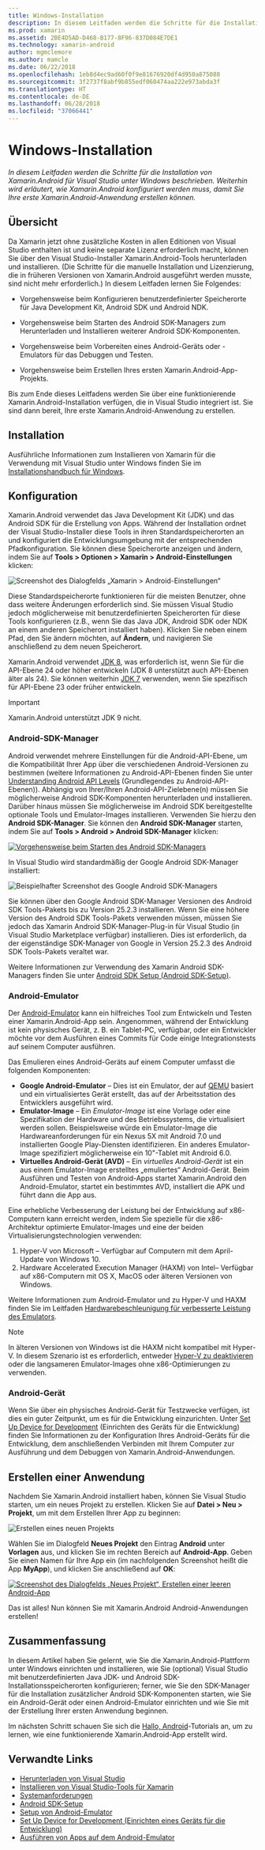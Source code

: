```yaml
---
title: Windows-Installation
description: In diesem Leitfaden werden die Schritte für die Installation von Xamarin.Android für Visual Studio unter Windows beschrieben. Ferner wird erläutert, wie Xamarin.Android konfiguriert werden muss, damit Sie Ihre erste Xamarin.Android-Anwendung erstellen können.
ms.prod: xamarin
ms.assetid: 2BE4D5AD-D468-B177-8F96-837D084E7DE1
ms.technology: xamarin-android
author: mgmclemore
ms.author: mamcle
ms.date: 06/22/2018
ms.openlocfilehash: 1eb8d4ec9ad60f0f9e81676920df4d950a875088
ms.sourcegitcommit: 3f2737f8abf9b855edf060474aa222e973abda3f
ms.translationtype: HT
ms.contentlocale: de-DE
ms.lasthandoff: 06/28/2018
ms.locfileid: "37066441"
---
```

# <a name="windows-installation"></a>Windows-Installation

_In diesem Leitfaden werden die Schritte für die Installation von Xamarin.Android für Visual Studio unter Windows beschrieben. Weiterhin wird erläutert, wie Xamarin.Android konfiguriert werden muss, damit Sie Ihre erste Xamarin.Android-Anwendung erstellen können._


## <a name="overview"></a>Übersicht

Da Xamarin jetzt ohne zusätzliche Kosten in allen Editionen von Visual Studio enthalten ist und keine separate Lizenz erforderlich macht, können Sie über den Visual Studio-Installer Xamarin.Android-Tools herunterladen und installieren.
(Die Schritte für die manuelle Installation und Lizenzierung, die in früheren Versionen von Xamarin.Android ausgeführt werden musste, sind nicht mehr erforderlich.) In diesem Leitfaden lernen Sie Folgendes:

-   Vorgehensweise beim Konfigurieren benutzerdefinierter Speicherorte für Java Development Kit, Android SDK und Android NDK.

-   Vorgehensweise beim Starten des Android SDK-Managers zum Herunterladen und Installieren weiterer Android SDK-Komponenten.

-   Vorgehensweise beim Vorbereiten eines Android-Geräts oder -Emulators für das Debuggen und Testen.

-   Vorgehensweise beim  Erstellen Ihres ersten Xamarin.Android-App-Projekts.

Bis zum Ende dieses Leitfadens werden Sie über eine funktionierende Xamarin.Android-Installation verfügen, die in Visual Studio integriert ist. Sie sind dann bereit, Ihre erste Xamarin.Android-Anwendung zu erstellen.

## <a name="installation"></a>Installation

Ausführliche Informationen zum Installieren von Xamarin für die Verwendung mit Visual Studio unter Windows finden Sie im [Installationshandbuch für Windows](~/cross-platform/get-started/installation/windows.md).


## <a name="configuration"></a>Konfiguration

Xamarin.Android verwendet das Java Development Kit (JDK) und das Android SDK für die Erstellung von Apps. Während der Installation ordnet der Visual Studio-Installer diese Tools in ihren Standardspeicherorten an und konfiguriert die Entwicklungsumgebung mit der entsprechenden Pfadkonfiguration. Sie können diese Speicherorte anzeigen und ändern, indem Sie auf **Tools > Optionen > Xamarin > Android-Einstellungen** klicken:

![Screenshot des Dialogfelds „Xamarin > Android-Einstellungen“](windows-images/07-settings.png)

Diese Standardspeicherorte funktionieren für die meisten Benutzer, ohne dass weitere Änderungen erforderlich sind. Sie müssen Visual Studio jedoch möglicherweise mit benutzerdefinierten Speicherorten für diese Tools konfigurieren (z.B., wenn Sie das Java JDK, Android SDK oder NDK an einem anderen Speicherort installiert haben). Klicken Sie neben einem Pfad, den Sie ändern möchten, auf **Ändern**, und navigieren Sie anschließend zu dem neuen Speicherort.

Xamarin.Android verwendet [JDK 8](http://www.oracle.com/technetwork/java/javase/downloads/jdk8-downloads-2133151.html), was erforderlich ist, wenn Sie für die API-Ebene 24 oder höher entwickeln (JDK 8 unterstützt auch API-Ebenen älter als 24). Sie können weiterhin [JDK 7](http://www.oracle.com/technetwork/java/javase/downloads/jdk7-downloads-1880260.html) verwenden, wenn Sie spezifisch für API-Ebene 23 oder früher entwickeln.

> [!IMPORTANT]
> Xamarin.Android unterstützt JDK 9 nicht.


### <a name="android-sdk-manager"></a>Android-SDK-Manager

Android verwendet mehrere Einstellungen für die Android-API-Ebene, um die Kompatibilität Ihrer App über die verschiedenen Android-Versionen zu bestimmen (weitere Informationen zu Android-API-Ebenen finden Sie unter [Understanding Android API Levels](~/android/app-fundamentals/android-api-levels.md) (Grundlegendes zu Android-API-Ebenen)).
Abhängig von Ihrer/Ihren Android-API-Zielebene(n) müssen Sie möglicherweise Android SDK-Komponenten herunterladen und installieren. Darüber hinaus müssen Sie möglicherweise im Android SDK bereitgestellte optionale Tools und Emulator-Images installieren. Verwenden Sie hierzu den **Android SDK-Manager**. Sie können den **Android SDK-Manager** starten, indem Sie auf **Tools > Android > Android SDK-Manager** klicken:

[![Vorgehensweise beim Starten des Android SDK-Managers](windows-images/08-sdk-manager-sml.png)](windows-images/08-sdk-manager.png#lightbox)

In Visual Studio wird standardmäßig der Google Android SDK-Manager installiert:

![Beispielhafter Screenshot des Google Android SDK-Managers](windows-images/09-google-sdk-manager.png)

Sie können über den Google Android SDK-Manager Versionen des Android SDK Tools-Pakets bis zu Version 25.2.3 installieren. Wenn Sie eine höhere Version des Android SDK Tools-Pakets verwenden müssen, müssen Sie jedoch das Xamarin Android SDK-Manager-Plug-in für Visual Studio (in Visual Studio Marketplace verfügbar) installieren. Dies ist erforderlich, da der eigenständige SDK-Manager von Google in Version 25.2.3 des Android SDK Tools-Pakets veraltet war. 

Weitere Informationen zur Verwendung des Xamarin Android SDK-Managers finden Sie unter [Android SDK Setup (Android SDK-Setup)](~/android/get-started/installation/android-sdk.md).

### <a name="android-emulator"></a>Android-Emulator

Der [Android-Emulator](https://developer.android.com/studio/run/emulator) kann ein hilfreiches Tool zum Entwickeln und Testen einer Xamarin.Android-App sein. Angenommen, während der Entwicklung ist kein physisches Gerät, z. B. ein Tablet-PC, verfügbar, oder ein Entwickler möchte vor dem Ausführen eines Commits für Code einige Integrationstests auf seinem Computer ausführen.

Das Emulieren eines Android-Geräts auf einem Computer umfasst die folgenden Komponenten:

* **Google Android-Emulator** &ndash; Dies ist ein Emulator, der auf [QEMU](https://www.qemu.org/) basiert und ein virtualisiertes Gerät erstellt, das auf der Arbeitsstation des Entwicklers ausgeführt wird.
* **Emulator-Image** &ndash; Ein _Emulator-Image_ ist eine Vorlage oder eine Spezifikation der Hardware und des Betriebssystems, die virtualisiert werden sollen. Beispielsweise würde ein Emulator-Image die Hardwareanforderungen für ein Nexus 5X mit Android 7.0 und installierten Google Play-Diensten identifizieren. Ein anderes Emulator-Image spezifiziert möglicherweise ein 10"-Tablet mit Android 6.0.
* **Virtuelles Android-Gerät (AVD)** &ndash; Ein _virtuelles Android-Gerät_ ist ein aus einem Emulator-Image erstelltes „emuliertes“ Android-Gerät. Beim Ausführen und Testen von Android-Apps startet Xamarin.Android den Android-Emulator, startet ein bestimmtes AVD, installiert die APK und führt dann die App aus.

Eine erhebliche Verbesserung der Leistung bei der Entwicklung auf x86-Computern kann erreicht werden, indem Sie spezielle für die x86-Architektur optimierte Emulator-Images und eine der beiden Virtualisierungstechnologien verwenden:

1. Hyper-V von Microsoft &ndash; Verfügbar auf Computern mit dem April-Update von Windows 10.
2. Hardware Accelerated Execution Manager (HAXM) von Intel&ndash; Verfügbar auf x86-Computern mit OS X, MacOS oder älteren Versionen von Windows.

Weitere Informationen zum Android-Emulator und zu Hyper-V und HAXM finden Sie im Leitfaden [Hardwarebeschleunigung für verbesserte Leistung des Emulators](~/android/get-started/installation/android-emulator/hardware-acceleration.md).

> [!NOTE]
> In älteren Versionen von Windows ist die HAXM nicht kompatibel mit Hyper-V. In diesem Szenario ist es erforderlich, entweder [Hyper-V zu deaktivieren](~/android/get-started/installation/android-emulator/troubleshooting.md#disable-hyperv) oder die langsameren Emulator-Images ohne x86-Optimierungen zu verwenden.


<a name="device" />

### <a name="android-device"></a>Android-Gerät

Wenn Sie über ein physisches Android-Gerät für Testzwecke verfügen, ist dies ein guter Zeitpunkt, um es für die Entwicklung einzurichten. Unter [Set Up Device for Development](~/android/get-started/installation/set-up-device-for-development.md) (Einrichten des Geräts für die Entwicklung) finden Sie Informationen zu der Konfiguration Ihres Android-Geräts für die Entwicklung, dem anschließenden Verbinden mit Ihrem Computer zur Ausführung und dem Debuggen von Xamarin.Android-Anwendungen.


## <a name="create-an-application"></a>Erstellen einer Anwendung

Nachdem Sie Xamarin.Android installiert haben, können Sie Visual Studio starten, um ein neues Projekt zu erstellen. Klicken Sie auf **Datei > Neu > Projekt**, um mit dem Erstellen Ihrer App zu beginnen:

![Erstellen eines neuen Projekts](windows-images/10-new-project.png)

Wählen Sie im Dialogfeld **Neues Projekt** den Eintrag **Android** unter **Vorlagen** aus, und klicken Sie im rechten Bereich auf **Android-App**. Geben Sie einen Namen für Ihre App ein (im nachfolgenden Screenshot heißt die App **MyApp**), und klicken Sie anschließend auf **OK**:

[![Screenshot des Dialogfelds „Neues Projekt“, Erstellen einer leeren Android-App](windows-images/11-first-app-sml.w157.png)](windows-images/11-first-app.w157.png#lightbox)

Das ist alles! Nun können Sie mit Xamarin.Android Android-Anwendungen erstellen!


## <a name="summary"></a>Zusammenfassung

In diesem Artikel haben Sie gelernt, wie Sie die Xamarin.Android-Plattform unter Windows einrichten und installieren, wie Sie (optional) Visual Studio mit benutzerdefinierten Java JDK- und Android SDK-Installationsspeicherorten konfigurieren; ferner, wie Sie den SDK-Manager für die Installation zusätzlicher Android SDK-Komponenten starten, wie Sie ein Android-Gerät oder einen Android-Emulator einrichten und wie Sie mit der Erstellung Ihrer ersten Anwendung beginnen.

Im nächsten Schritt schauen Sie sich die [Hallo, Android](~/android/get-started/hello-android/index.md)-Tutorials an, um zu lernen, wie eine funktionierende Xamarin.Android-App erstellt wird.


## <a name="related-links"></a>Verwandte Links

- [Herunterladen von Visual Studio](https://visualstudio.microsoft.com/vs/)
- [Installieren von Visual Studio-Tools für Xamarin](~/cross-platform/get-started/installation/windows.md)
- [Systemanforderungen](~/cross-platform/get-started/requirements.md)
- [Android SDK-Setup](~/android/get-started/installation/android-sdk.md)
- [Setup von Android-Emulator](~/android/get-started/installation/android-emulator/index.md)
- [Set Up Device for Development (Einrichten eines Geräts für die Entwicklung)](~/android/get-started/installation/set-up-device-for-development.md)
- [Ausführen von Apps auf dem Android-Emulator](https://developer.android.com/studio/run/emulator#Requirements)
